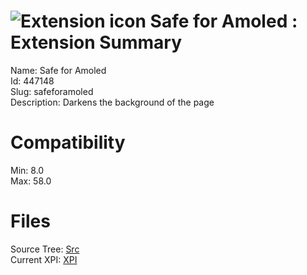 # ![Extension icon](https://addons.thunderbird.net/user-media/addon_icons/447/447148-64.png?modified=1466536816) Safe for Amoled : Extension Summary

Name: Safe for Amoled  
Id: 447148  
Slug: safeforamoled  
Description: Darkens the background of the page
  

# Compatibility
Min: 8.0  
Max: 58.0  

# Files

Source Tree: [Src](C:/Dev/Thunderbird/ThunderKdB/xall/xOther/447148-safeforamoled/src)  
Current XPI: [XPI](C:/Dev/Thunderbird/ThunderKdB/xall/xOther/447148-safeforamoled/xpi)  



